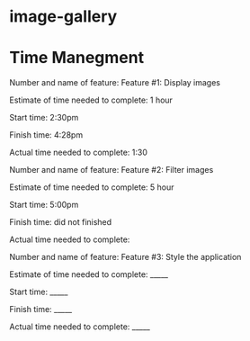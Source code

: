 # image-gallery

# Time Manegment
Number and name of feature: Feature #1: Display images

Estimate of time needed to complete: 1 hour

Start time: 2:30pm

Finish time: 4:28pm

Actual time needed to complete: 1:30 



Number and name of feature: Feature #2: Filter images

Estimate of time needed to complete: 5 hour

Start time: 5:00pm

Finish time: did not finished 

Actual time needed to complete: 


Number and name of feature: Feature #3: Style the application

Estimate of time needed to complete: _____

Start time: _____

Finish time: _____

Actual time needed to complete: _____


